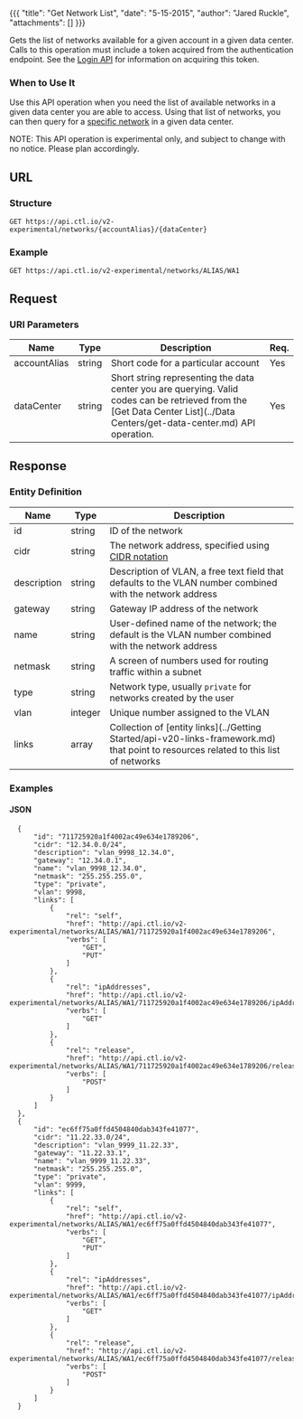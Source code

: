 {{{
  "title": "Get Network List",
  "date": "5-15-2015",
  "author": "Jared Ruckle",
  "attachments": []
}}}

Gets the list of networks available for a given account in a given data center. Calls to this operation must include a token acquired from the authentication endpoint. See the [Login API](../Authentication/login.md) for information on acquiring this token.

### When to Use It

Use this API operation when you need the list of available networks in a given data center you are able to access. Using that list of networks, you can then query for a [specific network](../Networks/get-network.md) in a given data center.

  NOTE: This API operation is experimental only, and subject to change with no notice. Please plan accordingly.

## URL

### Structure

    GET https://api.ctl.io/v2-experimental/networks/{accountAlias}/{dataCenter}

### Example

    GET https://api.ctl.io/v2-experimental/networks/ALIAS/WA1

## Request

### URI Parameters

| Name | Type | Description | Req. |
| --- | --- | --- | --- |
| accountAlias | string | Short code for a particular account | Yes |
| dataCenter | string | Short string representing the data center you are querying. Valid codes can be retrieved from the [Get Data Center List](../Data Centers/get-data-center.md) API operation. | Yes |

## Response

### Entity Definition

| Name | Type | Description |
| --- | --- | --- |
| id | string | ID of the network  |
| cidr | string | The network address, specified using [CIDR notation](http://en.wikipedia.org/wiki/Classless_Inter-Domain_Routing) |
| description | string | Description of VLAN, a free text field that defaults to the VLAN number combined with the network address |
| gateway | string | Gateway IP address of the network |
| name | string | User-defined name of the network; the default is the VLAN number combined with the network address |
| netmask | string | A screen of numbers used for routing traffic within a subnet |
| type | string | Network type, usually `private` for networks created by the user |
| vlan | integer | Unique number assigned to the VLAN |
| links | array | Collection of [entity links](../Getting Started/api-v20-links-framework.md) that point to resources related to this list of networks |

### Examples

#### JSON

      {
          "id": "711725920a1f4002ac49e634e1789206",
          "cidr": "12.34.0.0/24",
          "description": "vlan_9998_12.34.0",
          "gateway": "12.34.0.1",
          "name": "vlan_9998_12.34.0",
          "netmask": "255.255.255.0",
          "type": "private",
          "vlan": 9998,
          "links": [
              {
                  "rel": "self",
                  "href": "http://api.ctl.io/v2-experimental/networks/ALIAS/WA1/711725920a1f4002ac49e634e1789206",
                  "verbs": [
                      "GET",
                      "PUT"
                  ]
              },
              {
                  "rel": "ipAddresses",
                  "href": "http://api.ctl.io/v2-experimental/networks/ALIAS/WA1/711725920a1f4002ac49e634e1789206/ipAddresses",
                  "verbs": [
                      "GET"
                  ]
              },
              {
                  "rel": "release",
                  "href": "http://api.ctl.io/v2-experimental/networks/ALIAS/WA1/711725920a1f4002ac49e634e1789206/release",
                  "verbs": [
                      "POST"
                  ]
              }
          ]
      },
      {
          "id": "ec6ff75a0ffd4504840dab343fe41077",
          "cidr": "11.22.33.0/24",
          "description": "vlan_9999_11.22.33",
          "gateway": "11.22.33.1",
          "name": "vlan_9999_11.22.33",
          "netmask": "255.255.255.0",
          "type": "private",
          "vlan": 9999,
          "links": [
              {
                  "rel": "self",
                  "href": "http://api.ctl.io/v2-experimental/networks/ALIAS/WA1/ec6ff75a0ffd4504840dab343fe41077",
                  "verbs": [
                      "GET",
                      "PUT"
                  ]
              },
              {
                  "rel": "ipAddresses",
                  "href": "http://api.ctl.io/v2-experimental/networks/ALIAS/WA1/ec6ff75a0ffd4504840dab343fe41077/ipAddresses",
                  "verbs": [
                      "GET"
                  ]
              },
              {
                  "rel": "release",
                  "href": "http://api.ctl.io/v2-experimental/networks/ALIAS/WA1/ec6ff75a0ffd4504840dab343fe41077/release",
                  "verbs": [
                      "POST"
                  ]
              }
          ]
      }
